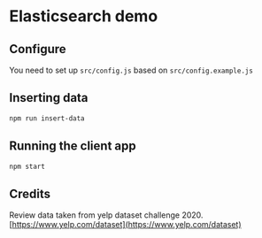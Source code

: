 # Elasticsearch demo

## Configure

You need to set up `src/config.js` based on `src/config.example.js`

## Inserting data

```sh
npm run insert-data
```

## Running the client app

```sh
npm start
```

## Credits

Review data taken from yelp dataset challenge 2020. [https://www.yelp.com/dataset](https://www.yelp.com/dataset)